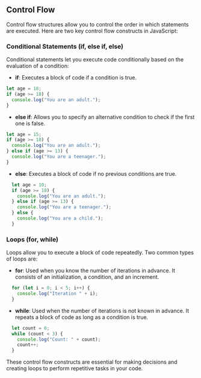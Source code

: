 ## Control Flow

Control flow structures allow you to control the order in which statements are executed. Here are two key control flow constructs in JavaScript:

### Conditional Statements (if, else if, else)

Conditional statements let you execute code conditionally based on the evaluation of a condition:

- **if**: Executes a block of code if a condition is true.

```javascript
let age = 18;
if (age >= 18) {
  console.log("You are an adult.");
}
```

- **else if**: Allows you to specify an alternative condition to check if the first one is false.

```javascript
let age = 15;
if (age >= 18) {
  console.log("You are an adult.");
} else if (age >= 13) {
  console.log("You are a teenager.");
}
```

- **else**: Executes a block of code if no previous conditions are true.

```javascript
  let age = 10;
  if (age >= 18) {
    console.log("You are an adult.");
  } else if (age >= 13) {
    console.log("You are a teenager.");
  } else {
    console.log("You are a child.");
  }
```

### Loops (for, while)

Loops allow you to execute a block of code repeatedly. Two common types of loops are:

- **for**: Used when you know the number of iterations in advance. It consists of an initialization, a condition, and an increment.

```javascript
  for (let i = 0; i < 5; i++) {
    console.log("Iteration " + i);
  }
```

- **while**: Used when the number of iterations is not known in advance. It repeats a block of code as long as a condition is true.

```javascript
  let count = 0;
  while (count < 3) {
    console.log("Count: " + count);
    count++;
  }
```

These control flow constructs are essential for making decisions and creating loops to perform repetitive tasks in your code.
